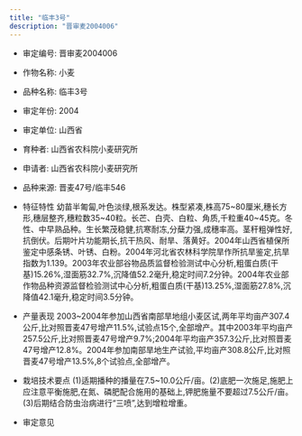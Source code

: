 ```yaml
---
title: "临丰3号"
description: "晋审麦2004006"
---
```

* 审定编号:  晋审麦2004006

*  作物名称:  小麦

*  品种名称:  临丰3号

*  审定年份:  2004

*  审定单位:  山西省

* 育种者:  山西省农科院小麦研究所

*  申请者:  山西省农科院小麦研究所

*  品种来源:  晋麦47号/临丰546

*  特征特性
幼苗半匍匐,叶色淡绿,根系发达。株型紧凑,株高75~80厘米,穗长方形,穗层整齐,穗粒数35~40粒。长芒、白壳、白粒、角质,千粒重40~45克。冬性、中早熟品种。生长繁茂稳健,抗寒耐冻,分蘖力强,成穗率高。茎秆粗弹性好,抗倒伏。后期叶片功能期长,抗干热风、耐旱、落黄好。2004年山西省植保所鉴定中感条锈、叶锈、白粉。2004年河北省农林科学院旱作所抗旱鉴定,抗旱指数为1.139。2003年农业部谷物品质监督检验测试中心分析,粗蛋白质(干基)15.26%,湿面筋32.7%,沉降值52.2毫升,稳定时间7.2分钟。2004年农业部作物品种资源监督检验测试中心分析,粗蛋白质(干基)13.25%,湿面筋27.8%,沉降值42.1毫升,稳定时间3.5分钟。

*  产量表现
2003~2004年参加山西省南部旱地组小麦区试,两年平均亩产307.4公斤,比对照晋麦47号增产11.5%,试验点15个,全部增产。其中2003年平均亩产257.5公斤,比对照晋麦47号增产9.7%;2004年平均亩产357.3公斤,比对照晋麦47号增产12.8%。2004年参加南部旱地生产试验,平均亩产308.8公斤,比对照晋麦47号增产13.5%,8个试验点,全部增产。

*  栽培技术要点
(1)适期播种的播量在7.5~10.0公斤/亩。(2)底肥一次施足,施肥上应注意平衡施肥,在氮、磷肥配合施用的基础上,钾肥施量不要超过7.5公斤/亩。(3)后期结合防虫治病进行“三喷”,达到增粒增重。

*  审定意见

